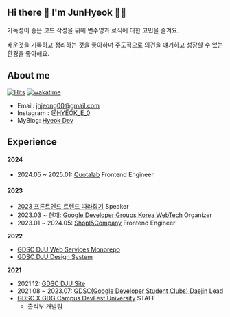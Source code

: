 ## Hi there 👋 I'm JunHyeok 👨‍💻 

가독성이 좋은 코드 작성을 위해 변수명과 로직에 대한 고민을 즐겨요.

배운것을 기록하고 정리하는 것을 좋아하며 주도적으로 의견을 얘기하고 성장할 수 있는 환경을 좋아해요.

## About me

[![Hits](https://hits.seeyoufarm.com/api/count/incr/badge.svg?url=https%3A%2F%2Fgithub.com%2FHyeokE&count_bg=%233886F6&title_bg=%23686868&icon=&icon_color=%23E7E7E7&title=hits&edge_flat=false)](https://hits.seeyoufarm.com)
[![wakatime](https://wakatime.com/badge/user/deeebcc1-c483-4d7c-a90b-2f4ab314f5ef.svg)](https://wakatime.com/@deeebcc1-c483-4d7c-a90b-2f4ab314f5ef)

- Email: jhjeong00@gmail.com
- Instagram : [@HYEOK_E_0](https://www.instagram.com/hyeok_e_0/) 
- MyBlog: [Hyeok Dev](https://hyeok.dev/)

## Experience

#### 2024

- 2024.05 ~ 2025.01: [Quotalab](https://www.quotalab.com/) Frontend Engineer

#### 2023

- [2023 프론트엔드 트렌드 따라잡기](https://festa.io/events/3446) Speaker
- 2023.03 ~ 현재: [Google Developer Groups Korea WebTech](https://gdg.community.dev/gdg-korea-webtech/) Organizer
- 2023.01 ~ 2024.05: [Shopl&Company](https://www.shoplworks.com/) Frontend Engineer

**2022**

- [GDSC DJU Web Services Monorepo](https://github.com/GDSC-Daejin/gdsc-dju-websites/tree/master)
- [GDSC DJU Design System](https://github.com/GDSC-Daejin/design-seed)


**2021**

- 2021.12: [GDSC DJU Site](https://gdscdju.dev/)
- 2021.08 ~ 2023.07: [GDSC(Google Developer Student Clubs) Daejin](https://gdsc.community.dev/daejin-university/) Lead
- [GDSC X GDG Campus DevFest University](https://festa.io/events/1862) STAFF
  - 출석부 개발팀





